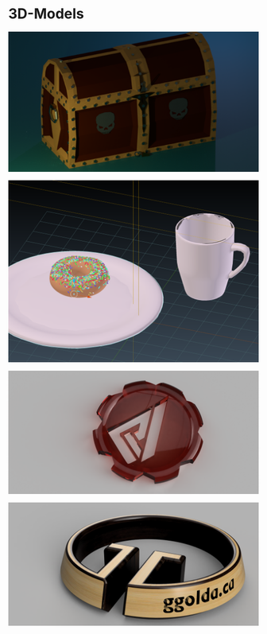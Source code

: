 # 3D-Models

![](images/chest.png)

![](images/donut+cup.png)

![](images/pv1.0.png)

![](images/gg1.4.png)
